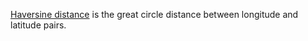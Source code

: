 [Haversine distance](https://docs.rapids.ai/api/cuspatial/stable/user_guide/cuspatial_api_examples.html#cuspatial.haversine_distance)
is the great circle distance between longitude and latitude pairs.
